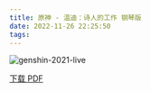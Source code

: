 ```yaml
---
title: 原神 - 温迪：诗人的工作 钢琴版
date: 2022-11-26 22:25:50
tags:
---
```


![genshin-2021-live](https://cdn.jsdelivr.net/gh/AnotiaWang/animenz@source/img/genshin-2021-live.png)

[下载 PDF](https://cdn.jsdelivr.net/gh/AnotiaWang/animenz@source/sheets/genshin-2021-live.pdf)
